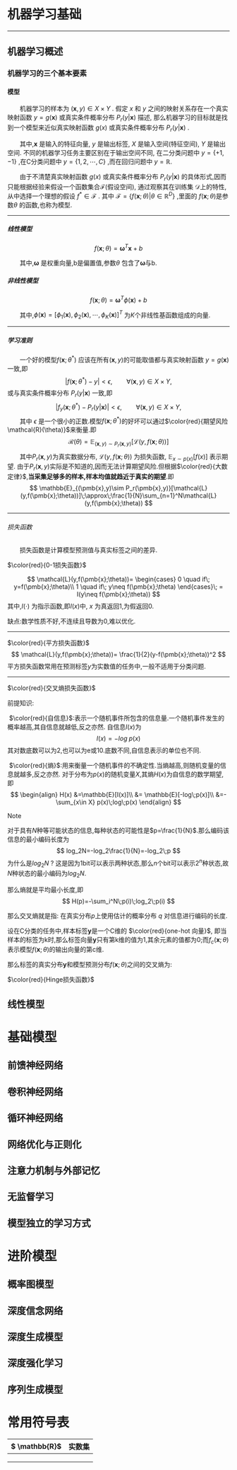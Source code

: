 # 机器学习基础

------

## 机器学习概述

### 机器学习的三个基本要素



#### 模型

&emsp;&emsp;机器学习的样本为 $(\pmb{x},y)\in X\times Y$ . 假定 $x$ 和 $y$ 之间的映射关系存在一个真实映射函数 $y = g(\pmb{x})$ 或真实条件概率分布 $P_r(y|\pmb{x})$ 描述, 那么机器学习的目标就是找到一个模型来近似真实映射函数 $g(x)$ 或真实条件概率分布 $P_r(y|\pmb{x})$ .

&emsp;&emsp;其中,$\pmb{x}$ 是输入的特征向量, $y$ 是输出标签, $X$ 是输入空间(特征空间), $Y$ 是输出空间. 不同的机器学习任务主要区别在于输出空间不同, 在二分类问题中 $y= \lbrace +1,-1 \rbrace$ ,在C分类问题中 $y= \lbrace 1,2,\cdots ,C \rbrace$ ,而在回归问题中 $y=\mathbb{R}$​.

&emsp;&emsp;由于不清楚真实映射函数 $g(x)$ 或真实条件概率分布 $P_r(y|\pmb{x})$ 的具体形式,因而只能根据经验来假设一个函数集合$\mathcal{F}$(假设空间), 通过观察其在训练集 $\mathcal{D}$上的特性,从中选择一个理想的假设 $f^* \in \mathcal{F}$ . 其中  $\mathcal{F}=\lbrace f(\pmb{x};\theta) |\theta \in \mathbb{R}^D\rbrace$ ,里面的 $f(\pmb{x};\theta)$是参数$\theta$ 的函数,也称为模型.

---

##### 线性模型

$$
f(\pmb{x};\theta) =\pmb{\omega}^T\pmb{x}+b
$$

&emsp;&emsp;其中,$\pmb{\omega}$ 是权重向量,b是偏置值,参数$\theta$ 包含了$\pmb{\omega}$​与b.



##### 非线性模型

$$
f(\pmb{x};\theta) =\pmb{\omega}^T\phi(\pmb{x})+b
$$

&emsp;&emsp;其中,$\phi(\pmb{x})=[\phi_1(\pmb{x}),\phi_2(\pmb{x}),\cdots,\phi_K(\pmb{x})]^T$ 为$K$​个非线性基函数组成的向量.

---

##### 学习准则

&emsp;&emsp;一个好的模型$f(\pmb{x};\theta^\ast)$ 应该在所有$(\pmb{x},y)$的可能取值都与真实映射函数 $y = g(\pmb{x})$ 一致,即
$$
|f(\pmb{x};\theta^\ast)-y|<\epsilon,\qquad \forall(\pmb{x},y)\in X\times Y,
$$
或与真实条件概率分布 $P_r(y|\pmb{x})$ 一致,即
$$
|f_y(\pmb{x};\theta^\ast)-P_r(y|\pmb{x})|<\epsilon,\qquad \forall(\pmb{x},y)\in X\times Y,
$$
&emsp;&emsp;其中 $\epsilon$ 是一个很小的正数.模型$f(\pmb{x};\theta^*)$的好坏可以通过$\color{red}{期望风险 \mathcal{R}(\theta)}$​​​来衡量.即
$$
\mathcal{R}(\theta)=\mathbb{E}_{(\pmb{x},y)\sim P_r(\pmb{x},y)}\left[\mathcal{L}(y,f(\pmb{x};\theta))\right]
$$
&emsp;&emsp;其中$P_r(\pmb{x},y)$为真实数据分布, $\mathcal{L}(y,f(\pmb{x};\theta))$ 为损失函数, $\mathbb{E}_{x\sim p(x)}[f(x)]$ 表示期望. 由于$P_r(\pmb{x},y)$​​ 实际是不知道的,因而无法计算期望风险.但根据$\color{red}{大数定律}$,**当采集足够多的样本,样本均值就趋近于真实的期望**.即
$$
\mathbb{E}_{(\pmb{x},y)\sim P_r(\pmb{x},y)}[\mathcal{L}(y,f(\pmb{x};\theta))]\;\approx\;\frac{1}{N}\sum_{n=1}^N\mathcal{L}(y,f(\pmb{x};\theta))
$$

---

###### 损失函数

&emsp;&emsp;损失函数是计算模型预测值与真实标签之间的差异.

$\color{red}{0-1损失函数}$​


$$
\mathcal{L}(y,f(\pmb{x};\theta))=
   \begin{cases}
   0 \quad if\; y=f(\pmb{x};\theta)\\
   1 \quad if\; y\neq f(\pmb{x};\theta)
   \end{cases}\; =
   I(y\neq f(\pmb{x};\theta))
$$
   其中,$I(\cdot)$ 为指示函数,即$I(x)$中, $x$​ 为真返回1,为假返回0.

   缺点:数学性质不好,不连续且导数为0,难以优化.

---

$\color{red}{平方损失函数}$​
$$
\mathcal{L}(y,f(\pmb{x};\theta))=
\frac{1}{2}(y-f(\pmb{x};\theta))^2
$$
平方损失函数常用在预测标签$y$​为实数值的任务中,一般不适用于分类问题.

---

$\color{red}{交叉熵损失函数}$​

前提知识:

​	$\color{red}{自信息}$:表示一个随机事件所包含的信息量.一个随机事件发生的概率越高,其自信息就越低,反之亦然. 自信息$I(x)$为 
$$
I(x)=-log\;p(x)
$$
其对数底数可以为2,也可以为e或10.底数不同,自信息表示的单位也不同.


​	$\color{red}{熵}$:用来衡量一个随机事件的不确定性.当熵越高,则随机变量的信息就越多,反之亦然. 对于分布为$p(x)$的随机变量$X$,其熵$H(x)$​为自信息的数学期望,即
$$
\begin{align}
H(x) &=\mathbb{E}[I(x)]\\
&= \mathbb{E}[-log\;p(x)]\\
&=-\sum_{x\in X} p(x)\;log\;p(x)
\end{align}
$$



> [!note]
>
> 对于具有$N$种等可能状态的信息,每种状态的可能性是$p=\frac{1}{N}$​.那么编码该信息的最小编码长度为
> $$
> log_2N=-log_2\frac{1}{N}=-log_2\;p
> $$
> 为什么是$log_2N$ ? 这是因为1bit可以表示两种状态,那么$n$个bit可以表示$2^n$种状态,故$N$种状态的最小编码为$log_2N$​​.
>
> 
>
> 那么熵就是平均最小长度,即 
> $$
> H(p)=-\sum_i^N\;p(i)\;log_2\;p(i)
> $$



那么交叉熵就是指: 在真实分布$p$上使用估计的概率分布 $q$ 对信息进行编码的长度.






设在C分类的任务中,样本标签$\pmb{y}$是一个C维的 $\color{red}{one-hot 向量}$, 即当样本的标签为k时,那么标签向量$\pmb{y}$只有第k维的值为1,其余元素的值都为0;而$f_c(\pmb{x};\theta)$表示模型$f(\pmb{x};\theta)$​​​的输出向量的第c维.



那么标签的真实分布$\pmb{y}$和模型预测分布$f(\pmb{x};\theta)$​之间的交叉熵为:



$\color{red}{Hinge损失函数}$

## 线性模型







# 基础模型

## 前馈神经网络

## 卷积神经网络

## 循环神经网络

## 网络优化与正则化

## 注意力机制与外部记忆

## 无监督学习

## 模型独立的学习方式







# 进阶模型

## 概率图模型

## 深度信念网络

## 深度生成模型

## 深度强化学习

## 序列生成模型



# 常用符号表

| $ \mathbb{R}$ | 实数集 |
| ------------- | ------ |
|               |        |
|               |        |
|               |        |

